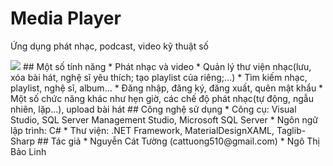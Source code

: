 # Media Player
Ứng dụng phát nhạc, podcast, video kỹ thuật số

<img src="https://user-images.githubusercontent.com/100663723/216764151-de6d79a7-c4cb-4d32-8e3e-27855b622972.png" />
## Một số tính năng
* Phát nhạc và video
* Quản lý thư viện nhạc(lưu, xóa bài hát, nghệ sĩ yêu thích; tạo playlist của riêng;...)
* Tìm kiếm nhạc, playlist, nghệ sĩ, album...
* Đăng nhập, đăng ký, đăng xuất, quên mật khẩu
* Một số chức năng khác như hẹn giờ, các chế độ phát nhạc(tự động, ngẫu nhiên, lặp...), upload bài hát
## Công nghệ sử dụng
* Công cụ: Visual Studio, SQL Server Management Studio, Microsoft SQL Server
* Ngôn ngữ lập trình: C#
* Thư viện: .NET Framework, MaterialDesignXAML, Taglib-Sharp
## Tác giả
* Nguyễn Cát Tường (cattuong510@gmail.com)
* Ngô Thị Bảo Linh
